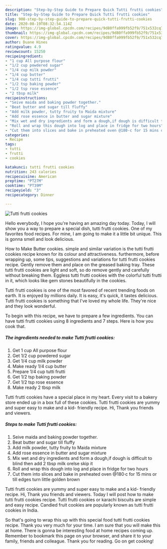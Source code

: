 ```yaml
---
description: "Step-by-Step Guide to Prepare Quick Tutti frutti cookies"
title: "Step-by-Step Guide to Prepare Quick Tutti frutti cookies"
slug: 908-step-by-step-guide-to-prepare-quick-tutti-frutti-cookies
date: 2020-08-19T08:32:54.114Z
image: https://img-global.cpcdn.com/recipes/9d80ffa999fb52f9/751x532cq70/tutti-frutti-cookies-recipe-main-photo.jpg
thumbnail: https://img-global.cpcdn.com/recipes/9d80ffa999fb52f9/751x532cq70/tutti-frutti-cookies-recipe-main-photo.jpg
cover: https://img-global.cpcdn.com/recipes/9d80ffa999fb52f9/751x532cq70/tutti-frutti-cookies-recipe-main-photo.jpg
author: Duane Hines
ratingvalue: 4.9
reviewcount: 15250
recipeingredient:
- "1 cup All purpose flour"
- "1/2 cup powdered sugar"
- "1/4 cup milk powder"
- "1/4 cup butter"
- "1/4 cup tutti frutti"
- "1/2 tsp baking powder"
- "1/2 tsp rose essence"
- "2 tbsp milk"
recipeinstructions:
- "Seive maida and baking powder together."
- "Beat butter and sugar till fluffy"
- "Add milk powder, tutty fruity to Maida mixture"
- "Add rose essence in butter and sugar mixture"
- "Mix wet and dry ingredients and form a dough,if dough is difficult to blind then add 2 tbsp milk orelse skip it"
- "Roll and wrap this dough into log and place in fridge for two hours"
- "Cut them into slices and bake in preheated oven @180·c for 15 mins or till edges turn little golden brown"
categories:
- Recipe
tags:
- tutti
- frutti
- cookies

katakunci: tutti frutti cookies 
nutrition: 243 calories
recipecuisine: American
preptime: "PT27M"
cooktime: "PT39M"
recipeyield: "3"
recipecategory: Dinner

---
```



![Tutti frutti cookies](https://img-global.cpcdn.com/recipes/9d80ffa999fb52f9/751x532cq70/tutti-frutti-cookies-recipe-main-photo.jpg)

Hello everybody, I hope you're having an amazing day today. Today, I will show you a way to prepare a special dish, tutti frutti cookies. One of my favorites food recipes. For mine, I am going to make it a little bit unique. This is gonna smell and look delicious.

How to Make Butter cookies. simple and similar variation is the tutti frutti cookies recipe known for its colour and attractiveness. furthermore, before wrapping up, some tips, suggestions and variations for tutti frutti cookies recipe. Gently remove them and place on the greased baking tray. These tutti frutti cookies are light and soft, so do remove gently and carefully without breaking them. Eggless tutti frutti cookies with the colorful tutti frutti in it, which looks like gem stones beautifully in the cookies.

Tutti frutti cookies is one of the most favored of recent trending foods on earth. It is enjoyed by millions daily. It is easy, it's quick, it tastes delicious. Tutti frutti cookies is something that I've loved my whole life. They're nice and they look wonderful.


To begin with this recipe, we have to prepare a few ingredients. You can have tutti frutti cookies using 8 ingredients and 7 steps. Here is how you cook that.

<!--inarticleads1-->

##### The ingredients needed to make Tutti frutti cookies:

1. Get 1 cup All purpose flour
1. Get 1/2 cup powdered sugar
1. Get 1/4 cup milk powder
1. Make ready 1/4 cup butter
1. Prepare 1/4 cup tutti frutti
1. Get 1/2 tsp baking powder
1. Get 1/2 tsp rose essence
1. Make ready 2 tbsp milk


Tutti frutti cookies have a special place in my heart. Every visit to a bakery store ended up in a box full of these cookies. Tutti frutti cookies are yummy and super easy to make and a kid- friendly recipe. Hi, Thank you friends and viewers. 

<!--inarticleads2-->

##### Steps to make Tutti frutti cookies:

1. Seive maida and baking powder together.
1. Beat butter and sugar till fluffy
1. Add milk powder, tutty fruity to Maida mixture
1. Add rose essence in butter and sugar mixture
1. Mix wet and dry ingredients and form a dough,if dough is difficult to blind then add 2 tbsp milk orelse skip it
1. Roll and wrap this dough into log and place in fridge for two hours
1. Cut them into slices and bake in preheated oven @180·c for 15 mins or till edges turn little golden brown


Tutti frutti cookies are yummy and super easy to make and a kid- friendly recipe. Hi, Thank you friends and viewers. Today I will post how to make tutti frutti cookies recipe. Tutti frutti cookies or karachi biscuits are simple and easy recipe. Candied fruit cookies are popularly known as tutti frutti cookies in India. 

So that's going to wrap this up with this special food tutti frutti cookies recipe. Thank you very much for your time. I am sure that you will make this at home. There is gonna be interesting food at home recipes coming up. Remember to bookmark this page on your browser, and share it to your family, friends and colleague. Thank you for reading. Go on get cooking!
